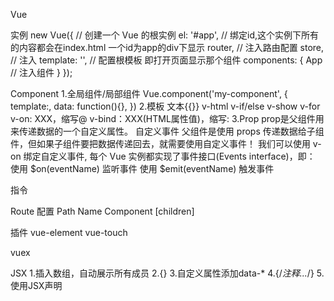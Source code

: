 Vue
<template></template>
<script></script>
<style></style>

实例
new Vue({ //  创建一个 Vue 的根实例
  el: '#app', // 绑定id,这个实例下所有的内容都会在index.html 一个id为app的div下显示
  router, //  注入路由配置
  store, // 注入
  template: '<App/>',  // 配置根模板 即打开页面显示那个组件
  components: {
    App  //  注入组件
  }
});

Component
1.全局组件/局部组件
Vue.component('my-component', {
template:,
data: function(){},
})
2.模板
文本{{}}
v-html
v-if/else
v-show
v-for
v-on: XXX，缩写@
v-bind：XXX(HTML属性值)，缩写:
3.Prop
prop是父组件用来传递数据的一个自定义属性。
自定义事件
父组件是使用 props 传递数据给子组件，但如果子组件要把数据传递回去，就需要使用自定义事件！
我们可以使用 v-on 绑定自定义事件, 每个 Vue 实例都实现了事件接口(Events interface)，即：
使用 $on(eventName) 监听事件
使用 $emit(eventName) 触发事件

指令

Route
配置
Path
Name
Component
[children]
<router-view></router-view>

插件
vue-element
vue-touch

vuex

JSX
1.插入数组，自动展示所有成员
2.{}
3.自定义属性添加data-*
4.{/*注释...*/}
5.使用JSX声明<script type="text/babel"> 
6.内联样式自动添加px

组件
1.Render
2.constructor
3.Props
getDefaultProps():为 props 设置默认值
PropTypes()：Props 验证
setProps
replaceProps
ref
4.State
getInitialState
setState：修改状态值，每次修改以后，自动调用 this.render 方法，再次渲染组件。
replaceState
5.其它
forceUpdate
findDOMNode
isMounted：判断组件是否已挂载到DOM中

生命周期
组件的生命周期可分成三个状态：
Mounting：已插入真实 DOM
Updating：正在被重新渲染
Unmounting：已移出真实 DOM
生命周期的方法有：
componentWillMount 在渲染前调用,在客户端也在服务端。
componentDidMount : 在第一次渲染后调用，只在客户端。之后组件已经生成了对应的DOM结构，可以通过this.getDOMNode()来进行访问。 如果你想和其他JavaScript框架一起使用，可以在这个方法中调用setTimeout, setInterval或者发送AJAX请求等操作(防止异部操作阻塞UI)。
componentWillReceiveProps 在组件接收到一个新的prop时被调用。这个方法在初始化render时不会被调用。
shouldComponentUpdate 返回一个布尔值。在组件接收到新的props或者state时被调用。在初始化时或者使用forceUpdate时不被调用。 
可以在你确认不需要更新组件时使用。
componentWillUpdate在组件接收到新的props或者state但还没有render时被调用。在初始化时不会被调用。
componentDidUpdate 在组件完成更新后立即调用。在初始化时不会被调用。
componentWillUnmount在组件从 DOM 中移除的时候立刻被调用。

Redux
createStore(
reducer,//state 的计算方法
applyMiddleware()//中间件
)
store.getState()
store.dispatch()
store.subscribe():

常用中间件

其他
React Native (简称RN)是Facebook开源的跨平台移动应用开发框架
通信方式
1.父组件通过props向子组件传递
2.DeviceEventEmitter
